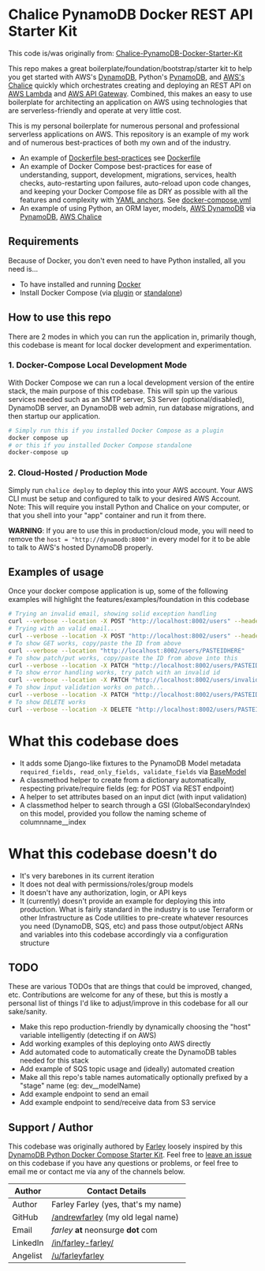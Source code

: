 # Chalice PynamoDB Docker REST API Starter Kit

This code is/was originally from: [Chalice-PynamoDB-Docker-Starter-Kit](https://github.com/DevOps-Nirvana/Chalice-PynamoDB-Docker-Starter-Kit/)

This repo makes a great boilerplate/foundation/bootstrap/starter kit to help you get started with AWS's [DynamoDB](https://aws.amazon.com/dynamodb/), Python's [PynamoDB](https://github.com/pynamodb/PynamoDB/), and [AWS's Chalice](https://github.com/aws/chalice) quickly which orchestrates creating and deploying an REST API on [AWS Lambda](https://aws.amazon.com/lambda/) and [AWS API Gateway](https://aws.amazon.com/api-gateway/).  Combined, this makes an easy to use boilerplate for architecting an application on AWS using technologies that are serverless-friendly and operate at very little cost.

This is my personal boilerplate for numerous personal and professional serverless applications on AWS.  This repository is an example of my work and of numerous best-practices of both my own and of the industry.

 * An example of [Dockerfile best-practices](https://docs.docker.com/develop/develop-images/dockerfile_best-practices/) see [Dockerfile](./Dockerfile)
 * An example of Docker Compose best-practices for ease of understanding, support, development, migrations, services, health checks, auto-restarting upon failures, auto-reload upon code changes, and keeping your Docker Compose file as DRY as possible with all the features and complexity with [YAML anchors](https://www.educative.io/blog/advanced-yaml-syntax-cheatsheet#anchors).  See [docker-compose.yml](./docker-compose.yml)
 * An example of using Python, an ORM layer, models, [AWS DynamoDB](https://aws.amazon.com/dynamodb/) via [PynamoDB](https://github.com/pynamodb/PynamoDB/), [AWS Chalice](https://github.com/aws/chalice)


## Requirements
Because of Docker, you don't even need to have Python installed, all you need is...

* To have installed and running [Docker](https://docs.docker.com/get-docker/)
* Install Docker Compose (via [plugin](https://docs.docker.com/compose/install/#scenario-two-install-the-compose-plugin) or [standalone](https://docs.docker.com/compose/install/other/))


## How to use this repo

There are 2 modes in which you can run the application in, primarily though, this codebase is meant for local docker development and experimentation.

### 1. Docker-Compose Local Development Mode
With Docker Compose we can run a local development version of the entire stack, the main purpose of this codebase.  This will spin up the various services needed such as an SMTP server, S3 Server (optional/disabled), DynamoDB server, an DynamoDB web admin, run database migrations, and then startup our application.

```bash
# Simply run this if you installed Docker Compose as a plugin
docker compose up
# or this if you installed Docker Compose standalone
docker-compose up
```

### 2. Cloud-Hosted / Production Mode
Simply run `chalice deploy` to deploy this into your AWS account.  Your AWS CLI must be setup and configured to talk to your desired AWS Account.  Note: This will require you install Python and Chalice on your computer, or that you shell into your "app" container and run it from there.

**WARNING**: If you are to use this in production/cloud mode, you will need to remove the `host = "http://dynamodb:8000"` in every model for it to be able to talk to AWS's hosted DynamoDB properly.


## Examples of usage
Once your docker compose application is up, some of the following examples will highlight the features/examples/foundation in this codebase

```bash
# Trying an invalid email, showing solid exception handling
curl --verbose --location -X POST "http://localhost:8002/users" --header 'Content-Type: application/json' --data-raw '{"sid": "test", "email": "invalid.email.address"}'
# Trying with an valid email...
curl --verbose --location -X POST "http://localhost:8002/users" --header 'Content-Type: application/json' --data-raw '{"sid": "test", "email": "1234567891123222@test.com"}'
# To show GET works, copy/paste the ID from above
curl --verbose --location "http://localhost:8002/users/PASTEIDHERE"
# To show patch/put works, copy/paste the ID from above into this
curl --verbose --location -X PATCH "http://localhost:8002/users/PASTEIDHERE" --header 'Content-Type: application/json' --data-raw '{"email": "new@new.com"}'
# To show error handling works, try patch with an invalid id
curl --verbose --location -X PATCH "http://localhost:8002/users/invalid_id" --header 'Content-Type: application/json' --data-raw '{"email": "new@new.com"}'
# To show input validation works on patch...
curl --verbose --location -X PATCH "http://localhost:8002/users/PASTEIDHERE" --header 'Content-Type: application/json' --data-raw '{"email": "INVALID_EMAIL"}'
# To show DELETE works
curl --verbose --location -X DELETE "http://localhost:8002/users/PASTEIDHERE"
```


# What this codebase does
* It adds some Django-like fixtures to the PynamoDB Model metadata `required_fields, read_only_fields, validate_fields` via [BaseModel](https://github.com/DevOps-Nirvana/Chalice-PynamoDB-Docker-Starter-Kit/blob/master/models/BaseModel.py)
* A classmethod helper to create from a dictionary automatically, respecting private/require fields (eg: for POST via REST endpoint)
* A helper to set attributes based on an input dict (with input validation)
* A classmethod helper to search through a GSI (GlobalSecondaryIndex) on this model, provided you follow the naming scheme of columnname__index


# What this codebase doesn't do
* It's very barebones in its current iteration
* It does not deal with permissions/roles/group models
* It doesn't have any authorization, login, or API keys
* It (currently) doesn't provide an example for deploying this into production.  What is fairly standard in the industry is to use Terraform or other Infrastructure as Code utilities to pre-create whatever resources you need (DynamoDB, SQS, etc) and pass those output/object ARNs and variables into this codebase accordingly via a configuration structure


## TODO
These are various TODOs that are things that could be improved, changed, etc.  Contributions are welcome for any of these, but this is mostly a personal list of things I'd like to adjust/improve in this codebase for all our sake/sanity.

* Make this repo production-friendly by dynamically choosing the "host" variable intelligently (detecting if on AWS)
* Add working examples of this deploying onto AWS directly
* Add automated code to automatically create the DynamoDB tables needed for this stack
* Add example of SQS topic usage and (ideally) automated creation
* Make all this repo's table names automatically optionally prefixed by a "stage" name (eg: dev__modelName)
* Add example endpoint to send an email
* Add example endpoint to send/receive data from S3 service


## Support / Author

This codebase was originally authored by [Farley](https://github.com/andrewfarley/) loosely inspired by this [DynamoDB Python Docker Compose Starter Kit](https://github.com/CT83/DynamoDB-Python-Docker-Compose-Starter-Kit).  Feel free to [leave an issue](https://github.com/DevOps-Nirvana/Chalice-PynamoDB-Docker-Starter-Kit/issues) on this codebase if you have any questions or problems, or feel free to email me or contact me via any of the channels below.

| Author   | Contact Details                                                       |
|----------|-----------------------------------------------------------------------|
| Author   | Farley Farley (yes, that's my name)                                   |
| GitHub   | [/andrewfarley](https://github.com/andrewfarley/) (my old legal name) |
| Email    | _farley_ **at** neonsurge __dot__ com                                 |
| LinkedIn | [/in/farley-farley/](http://linkedin.com/in/farley-farley/)           |
| Angelist | [/u/farleyfarley](http://angel.co/u/farley-farley)                    |
